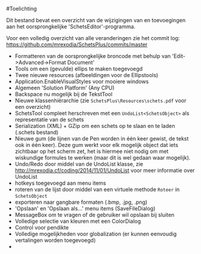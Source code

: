 #Toelichting

Dit bestand bevat een overzicht van de wijzigingen van en toevoegingen aan het oorsprongkelijke 'SchetsEditor'-programma.

Voor een volledig overzicht van alle veranderingen zie het commit log: https://github.com/mrexodia/SchetsPlus/commits/master

- Formatteren van de oorsprongkelijke broncode met behulp van 'Edit->Advanced->Format Document'
- Tools om een (gevulde) ellips te maken toegevoegd
- Twee nieuwe resources (afbeeldingen voor de Ellipstools)
- Application.EnableVisualStyles voor mooiere windows
- Algemeen 'Solution Platform' (Any CPU)
- Backspace nu mogelijk bij de TekstTool
- Nieuwe klassenhiërarchie (zie `SchetsPlus\Resources\schets.pdf` voor een overzicht)
- SchetsTool compleet herschreven met een `UndoList<SchetsObject>` als representatie van de schets
- Serialization (XML) + GZip om een schets op te slaan en te laden (.schets bestand)
- Nieuwe gum (de lijnen van de Pen worden in één keer gewist, de tekst ook in één keer). Deze gum werkt voor elk mogelijk object dat iets zichtbaar op het scherm zet, het is hiermee niet nodig om met wiskundige formules te werken (maar dit is wel gedaan waar mogelijk).
- Undo/Redo door middel van de UndoList klasse, zie http://mrexodia.cf/coding/2014/11/01/UndoList voor meer informatie over UndoList
- hotkeys toegevoegd aan menu items
- roteren van de lijst door middel van een virtuele methode `Roteer` in `SchetsObject`
- exporteren naar gangbare formaten (.bmp, .jpg, .png)
- 'Opslaan' en 'Opslaan als...' menu items (SaveFileDialog)
- MessageBox om te vragen of de gebruiker wil opslaan bij sluiten
- Volledige selectie van kleuren met een ColorDialog
- Control voor pendikte
- Volledige mogelijkheden voor globalization (er kunnen eenvoudig vertalingen worden toegevoegd)
- 
